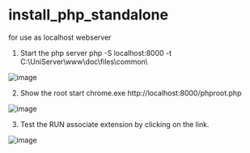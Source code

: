 # install_php_standalone
for use as localhost webserver

1. Start the php server
php -S localhost:8000 -t C:\UniServer\www\doc\files\common\

![image](https://github.com/user-attachments/assets/eb49d020-edf7-4120-8878-6466a44dd86b)

2. Show the root 
start chrome.exe http://localhost:8000/phproot.php

![image](https://github.com/user-attachments/assets/2460183e-4fdb-4327-9bcb-a690c36f3c86)

3. Test the RUN associate extension by clicking on the link.

![image](https://github.com/user-attachments/assets/4b82a1b4-0aab-46a6-9e87-71dc9d3b1605)
